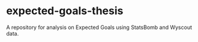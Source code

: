 # expected-goals-thesis
A repository for analysis on Expected Goals using StatsBomb and Wyscout data.
